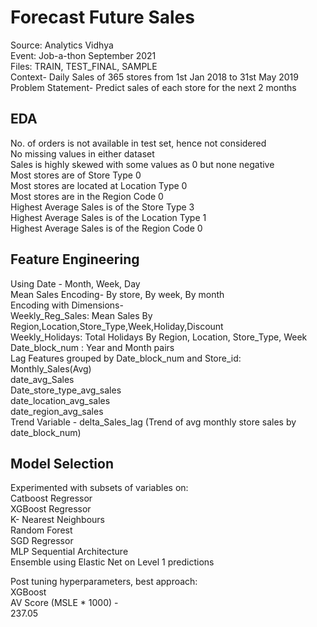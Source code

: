 # Forecast Future Sales 

Source: Analytics Vidhya  
Event: Job-a-thon September 2021  
Files: TRAIN, TEST_FINAL, SAMPLE  
Context- Daily Sales of 365 stores from 1st Jan 2018 to 31st May 2019   
Problem Statement- Predict sales of each store for the next 2 months  

## EDA  
No. of orders is not available in test set, hence not considered  
No missing values in either dataset  
Sales is highly skewed with some values as 0 but none negative  
Most stores are of Store Type 0   
Most stores are located at Location Type 0  
Most stores are in the Region Code 0  
Highest Average Sales is of the Store Type 3  
Highest Average Sales is of the Location Type 1  
Highest Average Sales is of the Region Code 0  

## Feature Engineering
Using Date - Month, Week, Day  
Mean Sales Encoding- By store, By week, By month  
Encoding with Dimensions-  
Weekly_Reg_Sales: Mean Sales By Region,Location,Store_Type,Week,Holiday,Discount   
Weekly_Holidays:  Total Holidays By Region, Location, Store_Type, Week  
Date_block_num : Year and Month pairs  
Lag Features grouped by Date_block_num and Store_id:  
Monthly_Sales(Avg)  
date_avg_Sales  
Date_store_type_avg_sales  
date_location_avg_sales  
 date_region_avg_sales  
Trend Variable - delta_Sales_lag (Trend of avg monthly store sales by date_block_num)  

## Model Selection
Experimented with subsets of variables on:  
Catboost Regressor  
XGBoost Regressor  
K- Nearest Neighbours  
Random Forest  
SGD Regressor  
MLP Sequential Architecture  
Ensemble using Elastic Net on Level 1 predictions  


Post tuning hyperparameters, best approach:  
XGBoost  
AV Score (MSLE * 1000) -  
237.05



